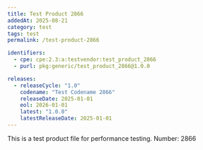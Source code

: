 ```yaml
---
title: Test Product 2866
addedAt: 2025-08-21
category: test
tags: test
permalink: /test-product-2866

identifiers:
  - cpe: cpe:2.3:a:testvendor:test_product_2866
  - purl: pkg:generic/test_product_2866@1.0.0

releases:
  - releaseCycle: "1.0"
    codename: "Test Codename 2866"
    releaseDate: 2025-01-01
    eol: 2026-01-01
    latest: "1.0.0"
    latestReleaseDate: 2025-01-01
---
```


This is a test product file for performance testing. Number: 2866
